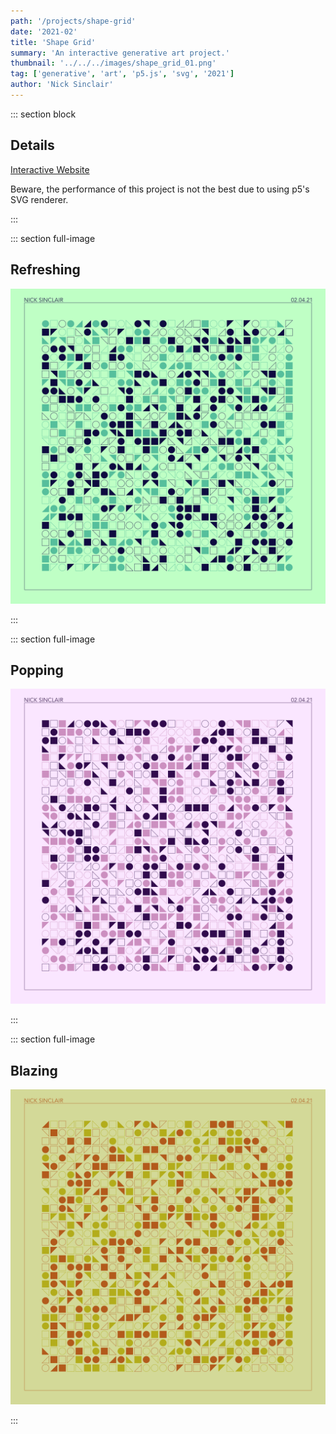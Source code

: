 ```yaml
---
path: '/projects/shape-grid'
date: '2021-02'
title: 'Shape Grid'
summary: 'An interactive generative art project.'
thumbnail: '../../../images/shape_grid_01.png'
tag: ['generative', 'art', 'p5.js', 'svg', '2021']
author: 'Nick Sinclair'
---
```


::: section block

## Details

[Interactive Website](https://nicksinclair.github.io/shape-grid)

Beware, the performance of this project is not the best due to using p5's SVG renderer.

:::

::: section full-image

## Refreshing

![Shape Grid 1](../../../images/shape_grid_theme1_border.png)

:::

::: section full-image

## Popping

![Shape Grid 2](../../../images/shape_grid_theme2_border.png)

:::

::: section full-image

## Blazing

![Shape Grid 3](../../../images/shape_grid_theme3_border.png)

:::
